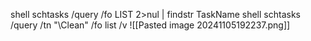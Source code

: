 shell schtasks /query /fo LIST 2>nul | findstr TaskName
shell schtasks /query /tn "\Clean" /fo list /v
![[Pasted image 20241105192237.png]]
